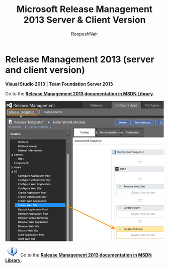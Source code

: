 ﻿---
title: Microsoft Release Management 2013 Server & Client Version
ms.custom: seodec18
description: Create managed continuous deployment pipelines in Azure Pipelines or TFS using Release Management 2013 (server and client version)
ms.assetid: 15B2F7A1-E9D3-4D4D-9991-A514959D71F2
ms.topic: overview
ms.author: ronai
author: RoopeshNair
ms.date: 07/16/2018
monikerRange: '>= tfs-2015'
---

# Release Management 2013 (server and client version)

**Visual Studio 2013 | Team Foundation Server 2013**  

Go to the **[Release Management 2013 documentation in MSDN Library](/previous-versions/visualstudio/visual-studio-2013/dn217874(v=vs.120))**.

![Manage your release in RM 2013](media/overview-05.png)

![information](media/info1.png) 
Go to the **[Release Management 2013 documentation in MSDN Library](/previous-versions/visualstudio/visual-studio-2013/dn217874(v=vs.120))**.
